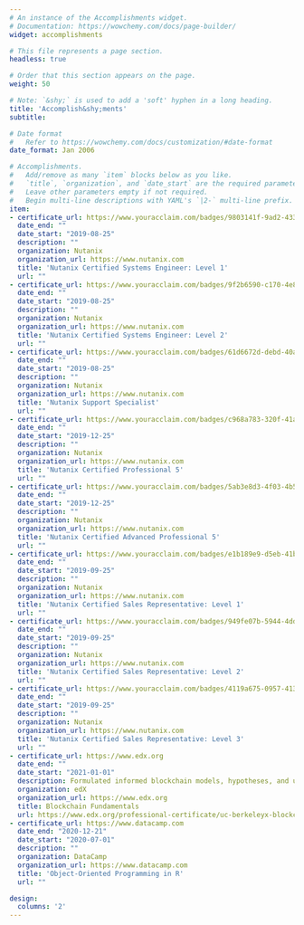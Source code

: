 ```yaml
---
# An instance of the Accomplishments widget.
# Documentation: https://wowchemy.com/docs/page-builder/
widget: accomplishments

# This file represents a page section.
headless: true

# Order that this section appears on the page.
weight: 50

# Note: `&shy;` is used to add a 'soft' hyphen in a long heading.
title: 'Accomplish&shy;ments'
subtitle:

# Date format
#   Refer to https://wowchemy.com/docs/customization/#date-format
date_format: Jan 2006

# Accomplishments.
#   Add/remove as many `item` blocks below as you like.
#   `title`, `organization`, and `date_start` are the required parameters.
#   Leave other parameters empty if not required.
#   Begin multi-line descriptions with YAML's `|2-` multi-line prefix.
item:
- certificate_url: https://www.youracclaim.com/badges/9803141f-9ad2-4334-99a6-8ffe2cf1d631/linked_in_profile
  date_end: ""
  date_start: "2019-08-25"
  description: ""
  organization: Nutanix
  organization_url: https://www.nutanix.com
  title: 'Nutanix Certified Systems Engineer: Level 1'
  url: ""
- certificate_url: https://www.youracclaim.com/badges/9f2b6590-c170-4e8b-98be-b81991587b13/linked_in_profile
  date_end: ""
  date_start: "2019-08-25"
  description: ""
  organization: Nutanix
  organization_url: https://www.nutanix.com
  title: 'Nutanix Certified Systems Engineer: Level 2'
  url: ""
- certificate_url: https://www.youracclaim.com/badges/61d6672d-debd-40a4-8a50-138af394b672/linked_in_profile
  date_end: ""
  date_start: "2019-08-25"
  description: ""
  organization: Nutanix
  organization_url: https://www.nutanix.com
  title: 'Nutanix Support Specialist'
  url: ""
- certificate_url: https://www.youracclaim.com/badges/c968a783-320f-41a6-9dba-522b9a54a5bb/linked_in_profile
  date_end: ""
  date_start: "2019-12-25"
  description: ""
  organization: Nutanix
  organization_url: https://www.nutanix.com
  title: 'Nutanix Certified Professional 5'
  url: ""
- certificate_url: https://www.youracclaim.com/badges/5ab3e8d3-4f03-4b58-8fe1-17087a410575/linked_in_profile
  date_end: ""
  date_start: "2019-12-25"
  description: ""
  organization: Nutanix
  organization_url: https://www.nutanix.com
  title: 'Nutanix Certified Advanced Professional 5'
  url: ""
- certificate_url: https://www.youracclaim.com/badges/e1b189e9-d5eb-41b6-9d6f-7d0fc9aa3cf0/linked_in_profile
  date_end: ""
  date_start: "2019-09-25"
  description: ""
  organization: Nutanix
  organization_url: https://www.nutanix.com
  title: 'Nutanix Certified Sales Representative: Level 1'
  url: ""
- certificate_url: https://www.youracclaim.com/badges/949fe07b-5944-4dd3-8667-4cbf7d9074ea/linked_in_profile
  date_end: ""
  date_start: "2019-09-25"
  description: ""
  organization: Nutanix
  organization_url: https://www.nutanix.com
  title: 'Nutanix Certified Sales Representative: Level 2'
  url: ""
- certificate_url: https://www.youracclaim.com/badges/4119a675-0957-413d-94bb-cb5e9d4156fb/linked_in_profile
  date_end: ""
  date_start: "2019-09-25"
  description: ""
  organization: Nutanix
  organization_url: https://www.nutanix.com
  title: 'Nutanix Certified Sales Representative: Level 3'
  url: ""
- certificate_url: https://www.edx.org
  date_end: ""
  date_start: "2021-01-01"
  description: Formulated informed blockchain models, hypotheses, and use cases.
  organization: edX
  organization_url: https://www.edx.org
  title: Blockchain Fundamentals
  url: https://www.edx.org/professional-certificate/uc-berkeleyx-blockchain-fundamentals
- certificate_url: https://www.datacamp.com
  date_end: "2020-12-21"
  date_start: "2020-07-01"
  description: ""
  organization: DataCamp
  organization_url: https://www.datacamp.com
  title: 'Object-Oriented Programming in R'
  url: ""

design:
  columns: '2' 
---
```

